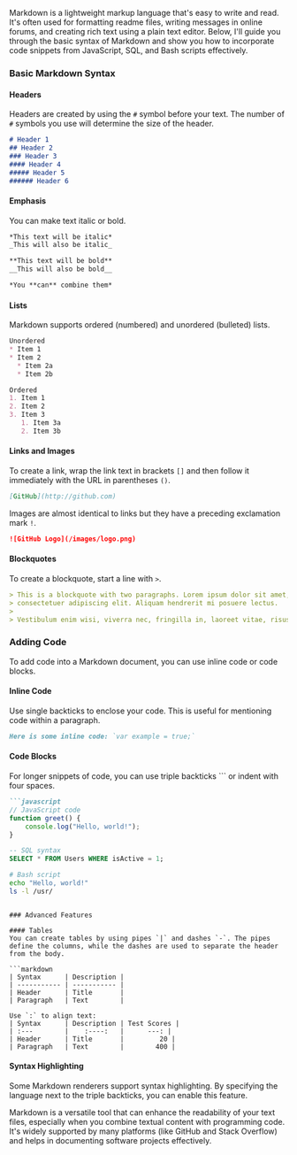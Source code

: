 Markdown is a lightweight markup language that's easy to write and read. It's often used for formatting readme files, writing messages in online forums, and creating rich text using a plain text editor. Below, I'll guide you through the basic syntax of Markdown and show you how to incorporate code snippets from JavaScript, SQL, and Bash scripts effectively.

### Basic Markdown Syntax

#### Headers
Headers are created by using the `#` symbol before your text. The number of `#` symbols you use will determine the size of the header.

```markdown
# Header 1
## Header 2
### Header 3
#### Header 4
##### Header 5
###### Header 6
```

#### Emphasis
You can make text italic or bold.

```markdown
*This text will be italic*
_This will also be italic_

**This text will be bold**
__This will also be bold__

*You **can** combine them*
```

#### Lists
Markdown supports ordered (numbered) and unordered (bulleted) lists.

```markdown
Unordered
* Item 1
* Item 2
  * Item 2a
  * Item 2b

Ordered
1. Item 1
2. Item 2
3. Item 3
   1. Item 3a
   2. Item 3b
```

#### Links and Images
To create a link, wrap the link text in brackets `[]` and then follow it immediately with the URL in parentheses `()`.

```markdown
[GitHub](http://github.com)
```

Images are almost identical to links but they have a preceding exclamation mark `!`.

```markdown
![GitHub Logo](/images/logo.png)
```

#### Blockquotes
To create a blockquote, start a line with `>`.

```markdown
> This is a blockquote with two paragraphs. Lorem ipsum dolor sit amet,
> consectetuer adipiscing elit. Aliquam hendrerit mi posuere lectus.
>
> Vestibulum enim wisi, viverra nec, fringilla in, laoreet vitae, risus.
```

### Adding Code

To add code into a Markdown document, you can use inline code or code blocks.

#### Inline Code
Use single backticks to enclose your code. This is useful for mentioning code within a paragraph.

```markdown
Here is some inline code: `var example = true;`
```

#### Code Blocks
For longer snippets of code, you can use triple backticks ``` or indent with four spaces.

```markdown
```javascript
// JavaScript code
function greet() {
    console.log("Hello, world!");
}
```

```sql
-- SQL syntax
SELECT * FROM Users WHERE isActive = 1;
```

```bash
# Bash script
echo "Hello, world!"
ls -l /usr/
```
```

### Advanced Features

#### Tables
You can create tables by using pipes `|` and dashes `-`. The pipes define the columns, while the dashes are used to separate the header from the body.

```markdown
| Syntax      | Description |
| ----------- | ----------- |
| Header      | Title       |
| Paragraph   | Text        |

Use `:` to align text:
| Syntax      | Description | Test Scores |
| :---        |    :----:   |      ---: |
| Header      | Title       |         20 |
| Paragraph   | Text        |        400 |
```

#### Syntax Highlighting
Some Markdown renderers support syntax highlighting. By specifying the language next to the triple backticks, you can enable this feature.

Markdown is a versatile tool that can enhance the readability of your text files, especially when you combine textual content with programming code. It's widely supported by many platforms (like GitHub and Stack Overflow) and helps in documenting software projects effectively.
